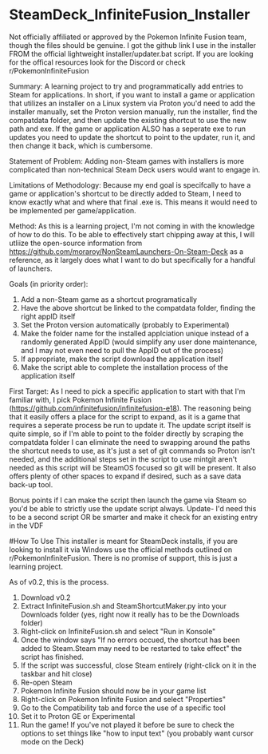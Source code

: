 # SteamDeck_InfiniteFusion_Installer 

Not officially affiliated or approved by the Pokemon Infinite Fusion team, though the files should be genuine. I got the github link I use in the installer FROM the official lightweight installer/updater.bat script. If you are looking for the offical resources look for the Discord or check r/PokemonInfiniteFusion

Summary:
A learning project to try and programmatically add entries to Steam for applications. In short, if you want to install a game or application that utilizes an installer on a Linux system via Proton you'd need to add the installer manually, set the Proton version manually, run the installer, find the compatdata folder, and then update the existing shortcut to use the new path and exe. If the game or application ALSO has a seperate exe to run updates you need to update the shortcut to point to the updater, run it, and then change it back, which is cumbersome.

Statement of Problem:
Adding non-Steam games with installers is more complicated than non-technical Steam Deck users would want to engage in.

Limitations of Methodology:
Because my end goal is specifcally to have a game or application's shortcut to be directly added to Steam, I need to know exactly what and where that final .exe is. This means it would need to be implemented per game/application.

Method:
As this is a learning project, I'm not coming in with the knowledge of how to do this. To be able to effectively start chipping away at this, I will utliize the open-source information from https://github.com/moraroy/NonSteamLaunchers-On-Steam-Deck as a reference, as it largely does what I want to do but specifically for a handful of launchers.

Goals (in priority order):
1. Add a non-Steam game as a shortcut programatically
2. Have the above shortcut be linked to the compatdata folder, finding the right appID itself
3. Set the Proton version automatically (probably to Experimental)
4. Make the folder name for the installed applciation unique instead of a randomly generated AppID (would simplify any user done maintenance, and I may not even need to pull the AppID out of the process) 
5. If appropriate, make the script download the application itself
6. Make the script able to complete the installation process of the application itself

First Target:
As I need to pick a specific application to start with that I'm familiar with, I pick Pokemon Infinite Fusion (https://github.com/infinitefusion/infinitefusion-e18). The reasoning being that it easily offers a place for the script to expand, as it is a game that requires a seperate process be run to update it. The update script itself is quite simple, so if I'm able to point to the folder directly by scraping the compatdata folder I can eliminate the need to swapping around the paths the shortcut needs to use, as it's just a set of git commands so Proton isn't needed, and the additional steps set in the script to use mintgit aren't needed as this script will be SteamOS focused so git will be present. It also offers plenty of other spaces to expand if desired, such as a save data back-up tool. 

Bonus points if I can make the script then launch the game via Steam so you'd be able to strictly use the update script always.
  Update- I'd need this to be a second script OR be smarter and make it check for an existing entry in the VDF


#How To Use
This installer is meant for SteamDeck installs, if you are looking to install it via Windows use the official methods outlined on r/PokemonInfiniteFusion. There is no promise of support, this is just a learning project.

As of v0.2, this is the process.
1) Download v0.2
2) Extract InfiniteFusion.sh and SteamShortcutMaker.py into your Downloads folder (yes, right now it really has to be the Downloads folder)
3) Right-click on InfiniteFusion.sh and select "Run in Konsole"
4) Once the window says "If no errors occued, the shortcut has been added to Steam.Steam may need to be restarted to take effect" the script has finished.
5) If the script was successful, close Steam entirely (right-click on it in the taskbar and hit close)
6) Re-open Steam
7) Pokemon Infinite Fusion should now be in your game list
8) Right-click on Pokemon Infinite Fusion and select "Properties"
9) Go to the Compatibility tab and force the use of a specific tool
10) Set it to Proton GE or Experimental
11) Run the game! If you've not played it before be sure to check the options to set things like "how to input text" (you probably want cursor mode on the Deck)
